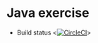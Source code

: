 # Java exercise

- Build status <[![CircleCI](https://circleci.com/gh/nguyennhi0602/ExerciseOop.svg?style=svg)](https://circleci.com/gh/nguyennhi0602/ExerciseOop)>
